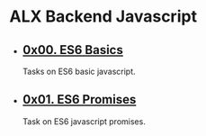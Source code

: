 # ALX Backend Javascript


- ## [0x00. ES6 Basics](./0x00-ES6_basic/)
  Tasks on ES6 basic javascript.
- ## [0x01. ES6 Promises](./0x01-ES6_promise/)
  Task on ES6 javascript promises.